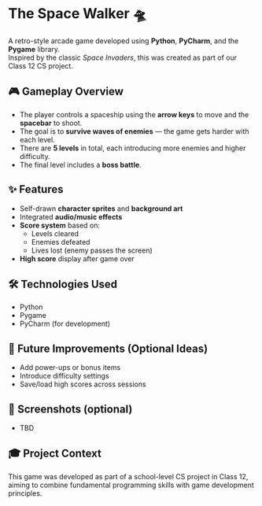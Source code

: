 # The Space Walker 🛸
A retro-style arcade game developed using **Python**, **PyCharm**, and the **Pygame** library.  
Inspired by the classic *Space Invaders*, this was created as part of our Class 12 CS project.

## 🎮 Gameplay Overview
- The player controls a spaceship using the **arrow keys** to move and the **spacebar** to shoot.
- The goal is to **survive waves of enemies** — the game gets harder with each level.
- There are **5 levels** in total, each introducing more enemies and higher difficulty.
- The final level includes a **boss battle**.

## ✨ Features
- Self-drawn **character sprites** and **background art**
- Integrated **audio/music effects**
- **Score system** based on:
  - Levels cleared
  - Enemies defeated
  - Lives lost (enemy passes the screen)
- **High score** display after game over

## 🛠️ Technologies Used
- Python   
- Pygame  
- PyCharm (for development)

## 🚀 Future Improvements (Optional Ideas)
- Add power-ups or bonus items  
- Introduce difficulty settings  
- Save/load high scores across sessions

## 📸 Screenshots (optional)
- TBD

## 🎓 Project Context
This game was developed as part of a school-level CS project in Class 12, aiming to combine fundamental programming skills with game development principles.
